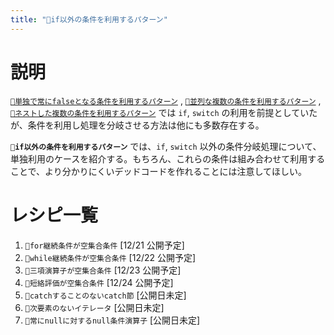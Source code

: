 ```yaml
---
title: "🔖if以外の条件を利用するパターン"
---
```


# 説明

[`🔖単独で常にfalseとなる条件を利用するパターン`](./p_simple_if) , [`🔖並列な複数の条件を利用するパターン`](./p_parallel_if) ,  [`🔖ネストした複数の条件を利用するパターン`](./p_nest_if) では `if`, `switch` の利用を前提としていたが、条件を利用し処理を分岐させる方法は他にも多数存在する。

**`🔖if以外の条件を利用するパターン`** では、`if`, `switch` 以外の条件分岐処理について、単独利用のケースを紹介する。もちろん、これらの条件は組み合わせて利用することで、より分かりにくいデッドコードを作れることには注意してほしい。


# レシピ一覧

1. `🧪for継続条件が空集合条件` [12/21 公開予定]
1. `🧪while継続条件が空集合条件` [12/22 公開予定]
1. `🧪三項演算子が空集合条件` [12/23 公開予定]
1. `🧪短絡評価が空集合条件` [12/24 公開予定]
1. `🧪catchすることのないcatch節` [公開日未定]
1. `🧪次要素のないイテレータ` [公開日未定]
1. `🧪常にnullに対するnull条件演算子` [公開日未定]
